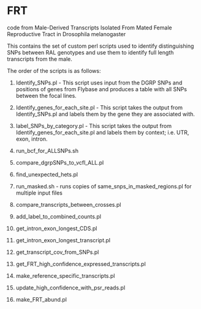 # FRT
code from Male-Derived Transcripts Isolated From Mated Female Reproductive Tract in Drosophila melanogaster

This contains the set of custom perl scripts used to identify distinguishing SNPs between RAL genotypes and use them to identify full length transcripts from the male.

The order of the scripts is as follows:

1) Identify_SNPs.pl - This script uses input from the DGRP SNPs and positions of genes from Flybase and produces a table with all SNPs between the focal lines.

2) Identify_genes_for_each_site.pl - This script takes the output from Identify_SNPs.pl and labels them by the gene they are associated with.

3) label_SNPs_by_category.pl - This script takes the output from Identify_genes_for_each_site.pl and labels them by context; i.e. UTR, exon, intron. 

4) run_bcf_for_ALLSNPs.sh

5) compare_dgrpSNPs_to_vcfl_ALL.pl

6) find_unexpected_hets.pl

7) run_masked.sh - runs copies of same_snps_in_masked_regions.pl for multiple input files

8) compare_transcripts_between_crosses.pl

9) add_label_to_combined_counts.pl

10) get_intron_exon_longest_CDS.pl

11) get_intron_exon_longest_transcript.pl

12) get_transcript_cov_from_SNPs.pl

13) get_FRT_high_confidence_expressed_transcripts.pl

14) make_reference_specific_transcripts.pl

15) update_high_confidence_with_psr_reads.pl

16) make_FRT_abund.pl


